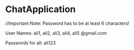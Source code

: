 # ChatApplication

//Important Note: Password has to be at least 6 characters!

User Names: ali1, ali2, ali3, ali4, ali5  @gmail.com


Passwords for all: ali123
